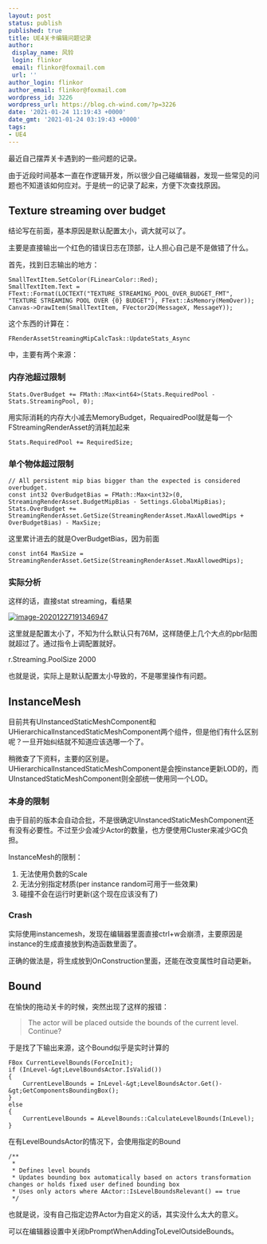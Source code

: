 ```yaml
---
layout: post
status: publish
published: true
title: UE4关卡编辑问题记录
author:
 display_name: 风铃
 login: flinkor
 email: flinkor@foxmail.com
 url: ''
author_login: flinkor
author_email: flinkor@foxmail.com
wordpress_id: 3226
wordpress_url: https://blog.ch-wind.com/?p=3226
date: '2021-01-24 11:19:43 +0000'
date_gmt: '2021-01-24 03:19:43 +0000'
tags:
- UE4
---
```


最近自己摆弄关卡遇到的一些问题的记录。



  

  





由于近段时间基本一直在作逻辑开发，所以很少自己碰编辑器，发现一些常见的问题也不知道该如何应对。于是统一的记录了起来，方便下次查找原因。




## Texture streaming over budget




结论写在前面，基本原因是默认配置太小，调大就可以了。




主要是直接输出一个红色的错误日志在顶部，让人担心自己是不是做错了什么。




首先，找到日志输出的地方：





```
SmallTextItem.SetColor(FLinearColor::Red); 
SmallTextItem.Text = FText::Format(LOCTEXT("TEXTURE_STREAMING_POOL_OVER_BUDGET_FMT", "TEXTURE STREAMING POOL OVER {0} BUDGET"), FText::AsMemory(MemOver)); 
Canvas->DrawItem(SmallTextItem, FVector2D(MessageX, MessageY));
```



这个东西的计算在：





```
FRenderAssetStreamingMipCalcTask::UpdateStats_Async
```



中，主要有两个来源：




### 内存池超过限制





```
Stats.OverBudget += FMath::Max<int64>(Stats.RequiredPool - Stats.StreamingPool, 0);
```



用实际消耗的内存大小减去MemoryBudget，RequairedPool就是每一个FStreamingRenderAsset的消耗加起来





```
Stats.RequiredPool += RequiredSize;
```



### 单个物体超过限制





```
// All persistent mip bias bigger than the expected is considered overbudget. 
const int32 OverBudgetBias = FMath::Max<int32>(0, StreamingRenderAsset.BudgetMipBias - Settings.GlobalMipBias); 
Stats.OverBudget += StreamingRenderAsset.GetSize(StreamingRenderAsset.MaxAllowedMips + OverBudgetBias) - MaxSize;
```



这里累计进去的就是OverBudgetBias，因为前面





```
const int64 MaxSize = StreamingRenderAsset.GetSize(StreamingRenderAsset.MaxAllowedMips);
```



### 实际分析




这样的话，直接stat streaming，看结果




[![image-20201227191346947](https://blog.ch-wind.com/wp-content/uploads/2021/01/image-20201227191346947_thumb.png "image-20201227191346947")](https://blog.ch-wind.com/wp-content/uploads/2021/01/image-20201227191346947.png)


这里就是配置太小了，不知为什么默认只有76M，这样随便上几个大点的pbr贴图就超过了。通过指令上调配置就好。




r.Streaming.PoolSize 2000




也就是说，实际上是默认配置太小导致的，不是哪里操作有问题。




## InstanceMesh




目前共有UInstancedStaticMeshComponent和UHierarchicalInstancedStaticMeshComponent两个组件，但是他们有什么区别呢？一旦开始纠结就不知道应该选哪一个了。




稍微查了下资料，主要的区别是。UHierarchicalInstancedStaticMeshComponent是会按instance更新LOD的，而UInstancedStaticMeshComponent则全部统一使用同一个LOD。




### 本身的限制




由于目前的版本会自动合批，不是很确定UInstancedStaticMeshComponent还有没有必要性。不过至少会减少Actor的数量，也方便使用Cluster来减少GC负担。




InstanceMesh的限制：




1. 无法使用负数的Scale
2. 无法分别指定材质(per instance random可用于一些效果)
3. 碰撞不会在运行时更新(这个现在应该没有了)




### Crash




实际使用instancemesh，发现在编辑器里面直接ctrl+w会崩溃，主要原因是instance的生成直接放到构造函数里面了。




正确的做法是，将生成放到OnConstruction里面，还能在改变属性时自动更新。




## Bound




在愉快的拖动关卡的时候，突然出现了这样的报错：





> The actor will be placed outside the bounds of the current level. Continue?
> 
> 
> 




于是找了下输出来源，这个Bound似乎是实时计算的





```
FBox CurrentLevelBounds(ForceInit);
if (InLevel-&gt;LevelBoundsActor.IsValid())
{
    CurrentLevelBounds = InLevel-&gt;LevelBoundsActor.Get()-&gt;GetComponentsBoundingBox();
}
else
{
    CurrentLevelBounds = ALevelBounds::CalculateLevelBounds(InLevel);
}
```



在有LevelBoundsActor的情况下，会使用指定的Bound





```
/**
 *
 * Defines level bounds
 * Updates bounding box automatically based on actors transformation changes or holds fixed user defined bounding box
 * Uses only actors where AActor::IsLevelBoundsRelevant() == true
 */
```



也就是说，没有自己指定边界Actor为自定义的话，其实没什么太大的意义。




可以在编辑器设置中关闭bPromptWhenAddingToLevelOutsideBounds。



